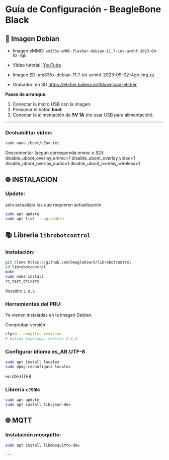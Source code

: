 # Guía de Configuración - BeagleBone Black

## 📀 Imagen Debian

- Imagen eMMC: `am335x-eMMC-flasher-debian-11.7-iot-armhf-2023-09-02-4gb`  
- Video tutorial: [YouTube](https://www.youtube.com/watch?v=i1zY1ylp_3c)

- Imagen SD: am335x-debian-11.7-iot-armhf-2023-09-02-4gb.img.xz
- Grabador: en SD https://etcher.balena.io/#download-etcher

**Pasos de arranque:**
1. Conectar la micro USB con la imagen.
2. Presionar el botón **boot**.
3. Conectar la alimentación de **5V 1A** (no usar USB para alimentación).

---
### Deshabilitar video:
```bash
sudo nano /boot/uEnv.txt
```
Descomentar (según corresponda emmc o SD):
disable_uboot_overlay_emmc=1
disable_uboot_overlay_video=1
disable_uboot_overlay_audio=1
disable_uboot_overlay_wireless=1

## 🌐 INSTALACION

### Update:
solo actualizar los que requieren actualización
```bash
sudo apt update
sudo apt list --upgradable
```

## 📚 Librería `librobotcontrol`

### Instalación:
```bash
git clone https://github.com/beagleboard/librobotcontrol
cd librobotcontrol
make
sudo make install
rc_test_drivers
```
Versión: `1.0.5`

### Herramientas del PRU:
Ya vienen instaladas en la imagen Debian.

Comprobar versión:
```bash
clpru --compiler_revision
# Salida esperada: versión 2.3.3
```
### Configurar idioma es_AR.UTF-8
```bash
sudo apt install locales
sudo dpkg-reconfigure locales
```
en.US-UTF8

### Librería `cJSON`:
```bash
sudo apt update
sudo apt install libcjson-dev
```

## 🌐 MQTT

### Instalación mosquitto:
```bash
sudo apt install libmosquitto-dev

---
